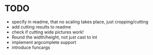 # TODO

 - specify in readme, that no scaling takes place, just cropping/cutting
 - add cutting results to readme
 - check if cutting wide pictures work!
 - Round the width/height, not just cast to int
 - implement argcomplete support
 - introduce funcargs